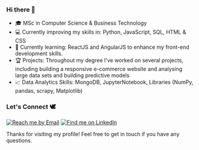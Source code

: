 ### Hi there 👋

<!--
**kate3890/kate3890** is a ✨ _special_ ✨ repository because its `README.md` (this file) appears on your GitHub profile.

Here are some ideas to get you started:
-->
- 🎓 MSc in Computer Science & Business Technology
- 💻 Currently improving my skills in: Python, JavaScript, SQL, HTML & CSS
- 🌱 Currently learning: ReactJS and AngularJS to enhance my front-end development skills.
- 🏆 Projects: Throughout my degree I've worked on several projects, including building a responsive e-commerce website and analysing large data sets and building predictive models
- 📈 Data Analytics Skills: MongoDB, JupyterNotebook, Libraries (NumPy, pandas, scrapy, Matplotlib)

### Let's Connect 🕊️

[![Reach me by Email](https://img.shields.io/badge/Email-D14836?style=for-the-badge&logo=gmail&logoColor=white)](mailto:knorlova@gmail.com) 
[![Find me on LinkedIn](https://img.shields.io/badge/LinkedIn-0077B5?style=for-the-badge&logo=linkedin&logoColor=white)](https://www.linkedin.com/in/katherine-orlova/)

Thanks for visiting my profile! 
Feel free to get in touch if you have any questions.
